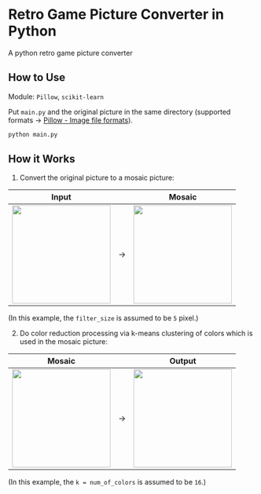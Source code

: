 # Retro Game Picture Converter in Python

A python retro game picture converter

## How to Use

Module: `Pillow`, `scikit-learn`

Put `main.py` and the original picture in the same directory (supported formats -> [Pillow - Image file formats](https://pillow.readthedocs.io/en/latest/handbook/image-file-formats.html)).

```bash
python main.py
```

##  How it Works

1. Convert the original picture to a mosaic picture:

|Input| |Mosaic|
|---|---|---|
|<img src = "https://github.com/snaka0213/dot_converter/blob/images/before.png" width = "200x200">| → |<img src = "https://github.com/snaka0213/dot_converter/blob/images/mosaic.png" width = "200x200">|

(In this example, the `filter_size` is assumed to be `5` pixel.)

2. Do color reduction processing via k-means clustering of colors which is used in the mosaic picture:

|Mosaic| |Output|
|---|---|---|
|<img src = "https://github.com/snaka0213/dot_converter/blob/images/mosaic.png" width = "200x200">| → |<img src = "https://github.com/snaka0213/dot_converter/blob/images/after.png" width = "200x200">|

(In this example, the `k = num_of_colors` is assumed to be `16`.)
